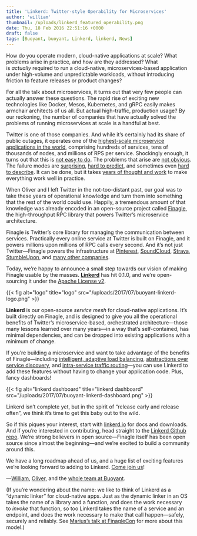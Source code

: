 ```yaml
---
title: 'Linkerd: Twitter-style Operability for Microservices'
author: 'william'
thumbnail: /uploads/linkerd_featured_operability.png
date: Thu, 18 Feb 2016 22:51:16 +0000
draft: false
tags: [Buoyant, buoyant, Linkerd, linkerd, News]
---
```


How do you operate modern, cloud-native applications at scale? What problems
arise in practice, and how are they addressed? What is *actually* required to
run a cloud-native, microservices-based application under high-volume and
unpredictable workloads, without introducing friction to feature releases or
product changes?

For all the talk about microservices, it turns out that very few people can
actually answer these questions. The rapid rise of exciting new technologies
like Docker, Mesos, Kubernetes, and gRPC easily makes armchair architects of us
all. But actual high-traffic, production usage? By our reckoning, the number of
companies that have actually solved the problems of running microservices at
scale is a handful at best.

Twitter is one of those companies. And while it’s certainly had its share of
public outages, it operates one of the [highest-scale microservice applications
in the
world](https://blog.twitter.com/2013/new-tweets-per-second-record-and-how),
comprising hundreds of services, tens of thousands of nodes, and millions of RPS
per service. Shockingly enough, it turns out that this is [not easy to
do](http://www.slideshare.net/InfoQ/decomposing-twitter-adventures-in-serviceoriented-architecture).
The problems that arise are [not
obvious](https://www.somethingsimilar.com/2013/01/14/notes-on-distributed-systems-for-young-bloods/).
The failure modes
are [surprising](http://roc.cs.berkeley.edu/papers/dsconfig.pdf), [hard to
predict](http://web.archive.org/web/20141009231131/http://www.ctlab.org/documents/How%20Complex%20Systems%20Fail.pdf),
and sometimes even [hard to
describe](https://blog.twitter.com/2012/today-s-turbulence-explained). It can be
done, but it takes [years of thought and
work](http://monkey.org/~marius/redux.html) to make everything work well in
practice.

When Oliver and I left Twitter in the not-too-distant past, our goal was to take
these years of operational knowledge and turn them into something that the rest
of the world could use. Happily, a tremendous amount of that knowledge was
already encoded in an open-source project
called [Finagle](http://finagle.github.io/), the high-throughput RPC library
that powers Twitter’s microservice architecture.

Finagle is Twitter’s core library for managing the communication between
services. Practically every online service at Twitter is built on Finagle, and
it powers millions upon millions of RPC calls every second. And it’s not just
Twitter—Finagle powers the infrastructure
at [Pinterest](https://www.pinterest.com/),
[SoundCloud](https://soundcloud.com/),
[Strava](https://www.strava.com/),
[StumbleUpon](http://www.stumbleupon.com/), and [many other
companies](https://github.com/twitter/finagle/blob/master/ADOPTERS.md).

Today, we’re happy to announce a small step towards our vision of making Finagle
usable by the masses. **[Linkerd](http://linkerd.io/)** has hit 0.1.0, and we’re
open-sourcing it under the [Apache License
v2](http://www.apache.org/licenses/LICENSE-2.0).

{{< fig
  alt="logo"
  title="logo"
  src="/uploads/2017/07/buoyant-linkerd-logo.png" >}}

**Linkerd** is our open-source *service mesh* for cloud-native applications.
It’s built directly on Finagle, and is designed to give you all the operational
benefits of Twitter’s microservice-based, orchestrated architecture—those many
lessons learned over many years—in a way that’s self-contained, has minimal
dependencies, and can be dropped into existing applications with a minimum of
change.

If you’re building a microservice and want to take advantage of the benefits of
Finagle—including [intelligent, adaptive load
balancing](https://linkerd.io/features/load-balancing/), [abstractions over
service discovery](https://linkerd.io/features/service-discovery/),
and [intra-service traffic routing](https://linkerd.io/features/routing/)—you
can use Linkerd to add these features without having to change your application
code. Plus, fancy dashboards!

{{< fig
  alt="linkerd dashboard"
  title="linkerd dashboard"
  src="/uploads/2017/07/buoyant-linkerd-dashboard.png" >}}

Linkerd isn’t complete yet, but in the spirit of “release early and release
often”, we think it’s time to get this baby out to the wild.

So if this piques your interest, start
with [linkerd.io](https://linkerd.io/) for docs and downloads. And if you’re
interested in contributing, head straight to the [Linkerd Github
repo](https://github.com/linkerd/linkerd). We’re strong believers in open
source—Finagle itself has been open source since almost the beginning—and we’re
excited to build a community around this.

We have a long roadmap ahead of us, and a huge list of exciting features we’re
looking forward to adding to Linkerd. [Come join us](https://slack.linkerd.io/)!

—[William](https://twitter.com/wm), [Oliver](https://twitter.com/olix0r), and
the [whole team at Buoyant](https://buoyant.io/).

(If you’re wondering about the name: we like to think of Linkerd as a “dynamic
linker” for cloud-native apps. Just as the dynamic linker in an OS takes the
name of a library and a function, and does the work necessary to *invoke* that
function, so too Linkerd takes the name of a service and an endpoint, and does
the work necessary to make that call happen—safely, securely and reliably.
See [Marius’s talk at FinagleCon](http://monkey.org/~marius/redux.html) for more
about this model.)

